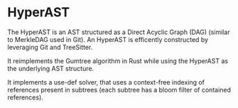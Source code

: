 # HyperAST

The HyperAST is an AST structured as a Direct Acyclic Graph (DAG) (similar to MerkleDAG used in Git).
An HyperAST is efficently constructed by leveraging Git and TreeSitter. 

It reimplements the Gumtree algorithm in Rust while using the HyperAST as the underlying AST structure.

It implements a use-def solver,
that uses a context-free indexing of references present in subtrees (each subtree has a bloom filter of contained references).
